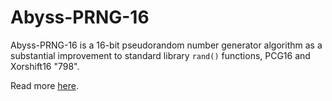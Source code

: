 # Abyss-PRNG-16

Abyss-PRNG-16 is a 16-bit pseudorandom number generator algorithm as a substantial improvement to standard library `rand()` functions, PCG16 and Xorshift16 "798".

Read more [here](https://abyssresearch.github.io/abyss-prng-16/).
